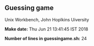 ## Guessing game
Unix Workbench, John Hoplkins Uiversity

**Make date:** Thu Jun 21 13:41:45 IST 2018

**Number of lines in guessingame.sh:** 24
